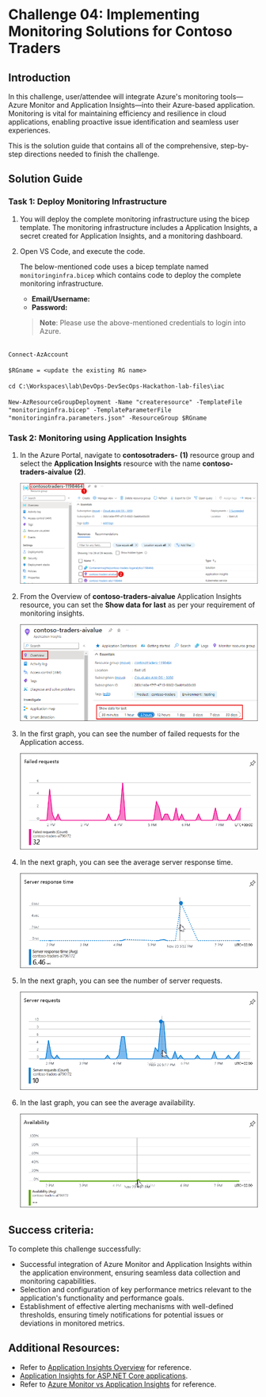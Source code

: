 # Challenge 04: Implementing Monitoring Solutions for Contoso Traders

## Introduction

In this challenge, user/attendee will integrate Azure's monitoring tools—Azure Monitor and Application Insights—into their Azure-based application. Monitoring is vital for maintaining efficiency and resilience in cloud applications, enabling proactive issue identification and seamless user experiences.

This is the solution guide that contains all of the comprehensive, step-by-step directions needed to finish the challenge.

## Solution Guide

### Task 1: Deploy Monitoring Infrastructure

1. You will deploy the complete monitoring infrastructure using the bicep template. The monitoring infrastructure includes a Application Insights, a secret created for Application Insights, and a monitoring dashboard.

1. Open VS Code, and execute the code.

   The below-mentioned code uses a bicep template named `monitoringinfra.bicep` which contains code to deploy the complete monitoring infrastructure.
   
   - **Email/Username:** <inject key="GitHubUsername"></inject>
   - **Password:** <inject key="GitHubPassword"></inject>

   >**Note**: Please use the above-mentioned credentials to login into Azure.
```

Connect-AzAccount 

$RGname = <update the existing RG name>

cd C:\Workspaces\lab\DevOps-DevSecOps-Hackathon-lab-files\iac

New-AzResourceGroupDeployment -Name "createresource" -TemplateFile "monitoringinfra.bicep" -TemplateParameterFile "monitoringinfra.parameters.json" -ResourceGroup $RGname
```

### Task 2: Monitoring using Application Insights

1. In the Azure Portal, navigate to **contosotraders-<inject key="Deploymentid" enableCopy="false" />** **(1)** resource group and select the **Application Insights** resource with the name  **contoso-traders-aivalue** **(2)**.

   ![](media/cl4-t2-s1.png)
   
1. From the Overview of **contoso-traders-aivalue** Application Insights resource, you can set the **Show data for last** as per your requirement of monitoring insights.

   ![](media/cl4-t2-s2.png)
   
1. In the first graph, you can see the number of failed requests for the Application access.

   ![](media/upd-ex6-t1-failedrequests.png)
   
1. In the next graph, you can see the average server response time.

   ![](media/upd-ex6-t1-server-response-time.png)
   
1. In the next graph, you can see the number of server requests.

   ![](media/upd-ex6-t1-server-requests.png)
   
1. In the last graph, you can see the average availability.

   ![](media/upd-ex6-t1-availability.png)  

## Success criteria:
To complete this challenge successfully:

- Successful integration of Azure Monitor and Application Insights within the application environment, ensuring seamless data collection and monitoring capabilities.
- Selection and configuration of key performance metrics relevant to the application's functionality and performance goals.
- Establishment of effective alerting mechanisms with well-defined thresholds, ensuring timely notifications for potential issues or deviations in monitored metrics.

## Additional Resources:

- Refer to [Application Insights Overview](https://learn.microsoft.com/en-us/azure/azure-monitor/app/app-insights-overview) for reference.
- [Application Insights for ASP.NET Core applications](https://learn.microsoft.com/en-us/azure/azure-monitor/app/asp-net-core?tabs=netcorenew%2Cnetcore6).
- Refer to [Azure Monitor vs Application Insights](https://azurelib.com/azure-monitor-vs-application-insights/) for reference.
